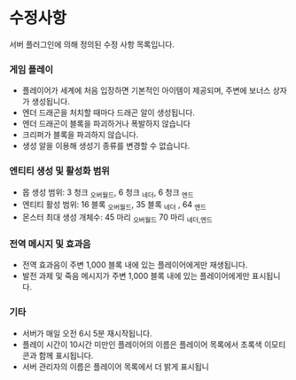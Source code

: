 # 수정사항

서버 플러그인에 의해 정의된 수정 사항 목록입니다.

### **게임 플레이**

* 플레이어가 세계에 처음 입장하면 기본적인 아이템이 제공되며, 주변에 보너스 상자가 생성됩니다.
* 엔더 드래곤을 처치할 때마다 드래곤 알이 생성됩니다.
* 엔더 드래곤이 블록을 파괴하거나 폭발하지 않습니다
* 크리퍼가 블록을 파괴하지 않습니다.
* 생성 알을 이용해 생성기 종류를 변경할 수 없습니다.

### **엔티티 생성 및 활성화 범위**

* 몹 생성 범위: 3 청크  <sub>오버월드</sub>, 6 청크  <sub>네더</sub>, 6 청크 <sub>엔드</sub>
* 엔티티 활성 범위: 16 블록  <sub>오버월드</sub>, 35 블록 <sub>네더</sub> , 64 <sub>엔드</sub>
* 몬스터 최대 생성 개체수: 45 마리  <sub>오버월드</sub> 70 마리 <sub>네더,엔드</sub>



### **전역 메시지 및 효과음**

* 전역 효과음이 주변 1,000 블록 내에 있는 플레이어에게만 재생됩니다.
* 발전 과제 및 죽음 메시지가 주변 1,000 블록 내에 있는 플레이어에게만 표시됩니다.

### **기타**

* 서버가 매일 오전 6시 5분 재시작됩니다.
* 플레이 시간이 10시간 미만인 플레이어의 이름은 플레이어 목록에서 초록색 이모티콘과 함께 표시됩니다.
* 서버 관리자의 이름은 플레이어 목록에서 더 밝게 표시됩니
